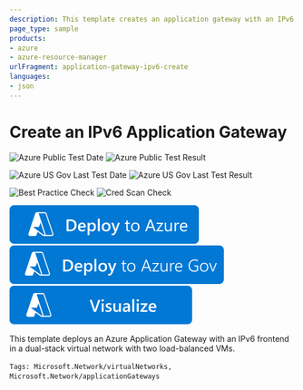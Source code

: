 ```yaml
---
description: This template creates an application gateway with an IPv6 frontend in a dual-stack virtual network.
page_type: sample
products:
- azure
- azure-resource-manager
urlFragment: application-gateway-ipv6-create
languages:
- json
---
```

# Create an IPv6 Application Gateway

![Azure Public Test Date](https://azurequickstartsservice.blob.core.windows.net/badges/quickstarts/microsoft.network/application-gateway-ipv6-create/PublicLastTestDate.svg)
![Azure Public Test Result](https://azurequickstartsservice.blob.core.windows.net/badges/quickstarts/microsoft.network/application-gateway-ipv6-create/PublicDeployment.svg)

![Azure US Gov Last Test Date](https://azurequickstartsservice.blob.core.windows.net/badges/quickstarts/microsoft.network/application-gateway-ipv6-create/FairfaxLastTestDate.svg)
![Azure US Gov Last Test Result](https://azurequickstartsservice.blob.core.windows.net/badges/quickstarts/microsoft.network/application-gateway-ipv6-create/FairfaxDeployment.svg)

![Best Practice Check](https://azurequickstartsservice.blob.core.windows.net/badges/quickstarts/microsoft.network/application-gateway-ipv6-create/BestPracticeResult.svg)
![Cred Scan Check](https://azurequickstartsservice.blob.core.windows.net/badges/quickstarts/microsoft.network/application-gateway-ipv6-create/CredScanResult.svg)

[![Deploy To Azure](https://raw.githubusercontent.com/Azure/azure-quickstart-templates/master/1-CONTRIBUTION-GUIDE/images/deploytoazure.svg?sanitize=true)](https://portal.azure.com/#create/Microsoft.Template/uri/https%3A%2F%2Fraw.githubusercontent.com%2FAzure%2Fazure-quickstart-templates%2Fmaster%2Fquickstarts%2Fmicrosoft.network%2Fapplication-gateway-ipv6-create%2Fazuredeploy.json)
[![Deploy To Azure US Gov](https://raw.githubusercontent.com/Azure/azure-quickstart-templates/master/1-CONTRIBUTION-GUIDE/images/deploytoazuregov.svg?sanitize=true)](https://portal.azure.us/#create/Microsoft.Template/uri/https%3A%2F%2Fraw.githubusercontent.com%2FAzure%2Fazure-quickstart-templates%2Fmaster%2Fquickstarts%2Fmicrosoft.network%2Fapplication-gateway-ipv6-create%2Fazuredeploy.json)
[![Visualize](https://raw.githubusercontent.com/Azure/azure-quickstart-templates/master/1-CONTRIBUTION-GUIDE/images/visualizebutton.svg?sanitize=true)](http://armviz.io/#/?load=https%3A%2F%2Fraw.githubusercontent.com%2FAzure%2Fazure-quickstart-templates%2Fmaster%2Fquickstarts%2Fmicrosoft.network%2Fapplication-gateway-ipv6-create%2Fazuredeploy.json)

This template deploys an Azure Application Gateway with an IPv6 frontend in a dual-stack virtual network with two load-balanced VMs.

`Tags: Microsoft.Network/virtualNetworks, Microsoft.Network/applicationGateways`
